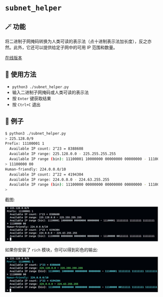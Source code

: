 # `subnet_helper`

## 🪄 功能

将二进制子网掩码转换为人类可读的表示法（点十进制表示法加长度），反之亦然。此外，它还可以提供给定子网中的可用 IP 范围和数量。

[在线版本](https://pro-2684.github.io/?page=subnet)

## 📖 使用方法

- `python3 ./subnet_helper.py`
- 输入二进制子网掩码或人类可读的表示法
- 按 `Enter` 键获取结果
- 按 `Ctrl+C` 退出

## 🍻 例子

```bash
$ python3 ./subnet_helper.py
> 225.128.0/9
Prefix: 11100001 1
  Available IP count: 2^23 = 8388608
  Available IP range: 225.128.0.0 - 225.255.255.255
  Available IP range (bin): 11100001 10000000 00000000 00000000 - 11100001 11111111 11111111 11111111
> 11100000 00
Human-friendly: 224.0.0.0/10
  Available IP count: 2^22 = 4194304
  Available IP range: 224.0.0.0 - 224.63.255.255
  Available IP range (bin): 11100000 00000000 00000000 00000000 - 11100000 00111111 11111111 11111111
>
```

截图:

![normal](./images/normal.jpg)

如果你安装了 `rich` 模块，你可以得到彩色的输出:

![rich](./images/rich.jpg)
